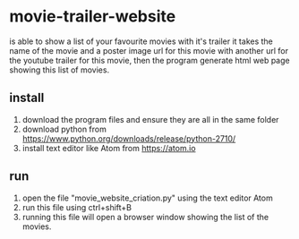 # movie-trailer-website
   is able to show a list of your favourite movies with it's trailer
   it takes the name of the movie and a poster image url for this movie with another url 
   for the youtube trailer for this movie, then the program generate html web page showing this list of movies.


## install
 1. download the program files and ensure they are all in the same folder
 2. download python from https://www.python.org/downloads/release/python-2710/  
 3. install text editor like Atom from   https://atom.io


## run
 1. open the file "movie_website_criation.py" using the text editor Atom
 2. run this file using ctrl+shift+B
 3. running this file will open a browser window showing the list of the movies.
